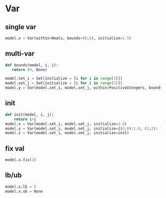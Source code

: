 # Var

## single var
```py
model.x = Var(within=Reals, bounds=(0,6), initialize=1.5)
```

## multi-var
```py
def bounds(model, i, j):
   return (0, None)

model.set_i = Set(initialize = [i for i in range(3)])  
model.set_j = Set(initialize = [i for i in range(3)])  
model.y = Var(model.set_i, model.set_j, within=PositiveIntegers, bounds=bounds)
```

## init
```py
def init(model, i, j):
    return i+j
model.x = Var(model.set_i, model.set_j, initialize=2.0)
model.y = Var(model.set_i, model.set_j, initialize={(0,0):1.0, (2,2): 1.1})
model.z = Var(model.set_i, model.set_j, initialize=init)
```

## fix val
```py
model.x.fix(1)
```

## lb/ub
```py
model.x.lb = 0
model.x.ub = None
```
